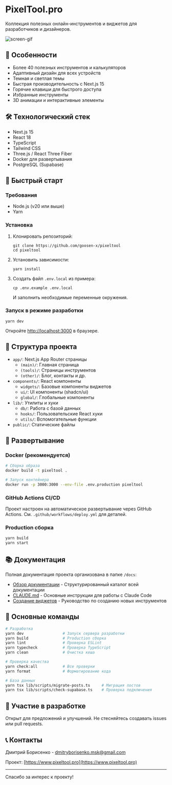 # PixelTool.pro

Коллекция полезных онлайн-инструментов и виджетов для разработчиков и дизайнеров.

![screen-gif](/public/images/readme.gif)

## 🌟 Особенности

- Более 40 полезных инструментов и калькуляторов
- Адаптивный дизайн для всех устройств
- Темная и светлая темы
- Быстрая производительность с Next.js 15
- Горячие клавиши для быстрого доступа
- Избранные инструменты
- 3D анимации и интерактивные элементы

## 🛠 Технологический стек

- Next.js 15
- React 18
- TypeScript
- Tailwind CSS
- Three.js / React Three Fiber
- Docker для развертывания
- PostgreSQL (Supabase)

## 🚀 Быстрый старт

### Требования

- Node.js (v20 или выше)
- Yarn

### Установка

1. Клонировать репозиторий:

   ```
   git clone https://github.com/goosen-x/pixeltool
   cd pixeltool
   ```

2. Установить зависимости:

   ```
   yarn install
   ```

3. Создать файл `.env.local` из примера:

   ```
   cp .env.example .env.local
   ```

   И заполнить необходимые переменные окружения.

### Запуск в режиме разработки

```
yarn dev
```

Откройте [http://localhost:3000](http://localhost:3000) в браузере.

## 📁 Структура проекта

- `app/`: Next.js App Router страницы
  - `(main)/`: Главная страница
  - `(tools)/`: Страницы инструментов
  - `(other)/`: Блог, контакты и др.
- `components/`: React компоненты
  - `widgets/`: Базовые компоненты виджетов
  - `ui/`: UI компоненты (shadcn/ui)
  - `global/`: Глобальные компоненты
- `lib/`: Утилиты и хуки
  - `db/`: Работа с базой данных
  - `hooks/`: Пользовательские React хуки
  - `utils/`: Вспомогательные функции
- `public/`: Статические файлы

## 🚢 Развертывание

### Docker (рекомендуется)

```bash
# Сборка образа
docker build -t pixeltool .

# Запуск контейнера
docker run -p 3000:3000 --env-file .env.production pixeltool
```

### GitHub Actions CI/CD

Проект настроен на автоматическое развертывание через GitHub Actions.
См. `.github/workflows/deploy.yml` для деталей.

### Production сборка

```bash
yarn build
yarn start
```

## 📚 Документация

Полная документация проекта организована в папке `/docs`:
- [Обзор документации](docs/README.md) - Структурированный каталог всей документации
- [CLAUDE.md](CLAUDE.md) - Основные инструкции для работы с Claude Code
- [Создание виджетов](docs/guides/WIDGET_CREATION_GUIDE.md) - Руководство по созданию новых инструментов

## 🎯 Основные команды

```bash
# Разработка
yarn dev                 # Запуск сервера разработки
yarn build               # Production сборка
yarn lint                # Проверка ESLint
yarn typecheck           # Проверка TypeScript
yarn clean               # Очистка кеша

# Проверка качества
yarn check:all           # Все проверки
yarn format              # Форматирование кода

# База данных
yarn tsx lib/scripts/migrate-posts.ts     # Миграция постов
yarn tsx lib/scripts/check-supabase.ts    # Проверка подключения
```

## 🤝 Участие в разработке

Открыт для предложений и улучшений. Не стесняйтесь создавать issues или pull requests.

## 📞 Контакты

Дмитрий Борисенко -
[dmitryborisenko.msk@gmail.com](mailto:dmitryborisenko.msk@gmail.com)

Проект: [https://www.pixeltool.pro](https://www.pixeltool.pro)

---

Спасибо за интерес к проекту!
